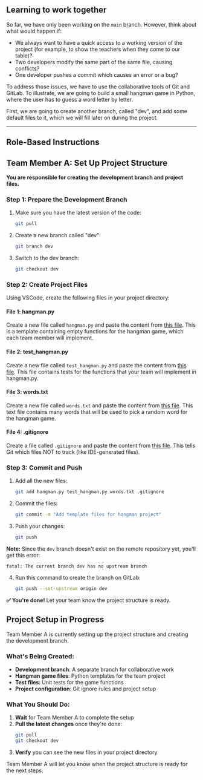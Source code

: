 ## Learning to work together

So far, we have only been working on the `main` branch. However, think about what would happen if:
- We always want to have a quick access to a working version of the project (for example, to show the teachers when they come to our table)?
- Two developers modify the same part of the same file, causing conflicts?
- One developer pushes a commit which causes an error or a bug?

To address those issues, we have to use the collaborative tools of Git and GitLab. To illustrate, we are going to build a small hangman game in Python, where the user has to guess a word letter by letter.

First, we are going to create another branch, called "dev", and add some default files to it, which we will fill later on during the project.

---

## Role-Based Instructions

<!-- ROLE: A -->
## Team Member A: Set Up Project Structure

**You are responsible for creating the development branch and project files.**

### Step 1: Prepare the Development Branch

1. Make sure you have the latest version of the code:
   ```bash
   git pull
   ```

2. Create a new branch called "dev":
   ```bash
   git branch dev
   ```

3. Switch to the dev branch:
   ```bash
   git checkout dev
   ```

### Step 2: Create Project Files

Using VSCode, create the following files in your project directory:

#### File 1: hangman.py
Create a new file called `hangman.py` and paste the content from [this file](python/hangman.py). This is a template containing empty functions for the hangman game, which each team member will implement.

#### File 2: test_hangman.py
Create a new file called `test_hangman.py` and paste the content from [this file](python/test_hangman.py). This file contains tests for the functions that your team will implement in hangman.py.

#### File 3: words.txt
Create a new file called `words.txt` and paste the content from [this file](python/words.txt). This text file contains many words that will be used to pick a random word for the hangman game.

#### File 4: .gitignore
Create a file called `.gitignore` and paste the content from [this file](python/.gitignore). This tells Git which files NOT to track (like IDE-generated files).

### Step 3: Commit and Push

1. Add all the new files:
   ```bash
   git add hangman.py test_hangman.py words.txt .gitignore
   ```

2. Commit the files:
   ```bash
   git commit -m "Add template files for hangman project"
   ```

3. Push your changes:
   ```bash
   git push
   ```

**Note:** Since the `dev` branch doesn't exist on the remote repository yet, you'll get this error:
```
fatal: The current branch dev has no upstream branch
```

4. Run this command to create the branch on GitLab:
   ```bash
   git push --set-upstream origin dev
   ```

**✅ You're done!** Let your team know the project structure is ready.
<!-- /ROLE: A -->

<!-- ROLE: B,C,D,E,F -->
## Project Setup in Progress

Team Member A is currently setting up the project structure and creating the development branch.

### What's Being Created:
- **Development branch**: A separate branch for collaborative work
- **Hangman game files**: Python templates for the team project
- **Test files**: Unit tests for the game functions
- **Project configuration**: Git ignore rules and project setup

### What You Should Do:
1. **Wait** for Team Member A to complete the setup
2. **Pull the latest changes** once they're done:
   ```bash
   git pull
   git checkout dev
   ```
3. **Verify** you can see the new files in your project directory

Team Member A will let you know when the project structure is ready for the next steps.
<!-- /ROLE: B,C,D,E,F -->